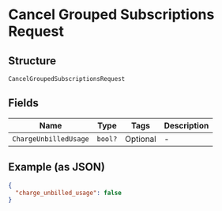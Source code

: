 
# Cancel Grouped Subscriptions Request

## Structure

`CancelGroupedSubscriptionsRequest`

## Fields

| Name | Type | Tags | Description |
|  --- | --- | --- | --- |
| `ChargeUnbilledUsage` | `bool?` | Optional | - |

## Example (as JSON)

```json
{
  "charge_unbilled_usage": false
}
```

